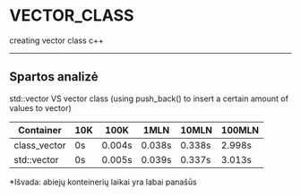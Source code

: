 # VECTOR_CLASS
creating vector class c++

---------------
Spartos analizė
---------------
std::vector VS vector class (using push_back() to insert a certain amount of values to vector)

|   Container   |  10K |  100K  |  1MLN   |  10MLN   |  100MLN  |
|---------------|------|--------|---------|----------|----------|
|  class_vector |  0s  | 0.004s | 0.038s  |  0.338s  |  2.998s  |
|   std::vector |  0s  | 0.005s | 0.039s  |  0.337s  |  3.013s  |


*Išvada: abiejų konteinerių laikai yra labai panašūs

